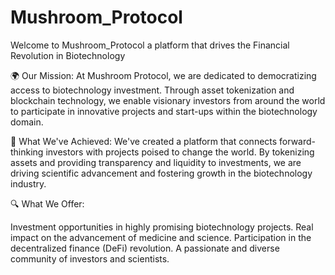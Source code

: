 # Mushroom_Protocol

Welcome to Mushroom_Protocol a platform that drives the Financial Revolution in Biotechnology

🌍 Our Mission:
At Mushroom Protocol, we are dedicated to democratizing access to biotechnology investment. Through asset tokenization and blockchain technology, we enable visionary investors from around the world to participate in innovative projects and start-ups within the biotechnology domain.

🚀 What We've Achieved:
We've created a platform that connects forward-thinking investors with projects poised to change the world. By tokenizing assets and providing transparency and liquidity to investments, we are driving scientific advancement and fostering growth in the biotechnology industry.

🔍 What We Offer:

Investment opportunities in highly promising biotechnology projects.
Real impact on the advancement of medicine and science.
Participation in the decentralized finance (DeFi) revolution.
A passionate and diverse community of investors and scientists.
